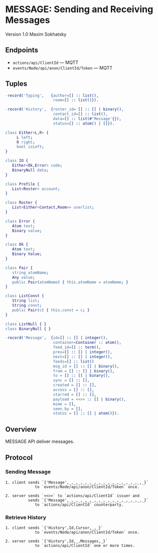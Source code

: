 MESSAGE: Sending and Receiving Messages
=======================================

Version 1.0 Maxim Sokhatsky

Endpoints
--------

* `actions/api/ClientId` — MQTT
* `events/Node/api/anon/ClientId/Token` — MQTT

Tuples
------

```erlang
-record('Typing',   {author=[] :: list(),
                     room=[] :: list()}).
```

```erlang
-record('History',  {roster_id= [] :: [] | binary(),
                     contact_id=[] :: list(),
                     data=[] :: list(#'Message'{}),
                     status=[] :: atom() | []}).

class Either<L,R> {
     L left;
     R right;
     bool isLeft;
}

class IO {
   Either<Ok,Error> code;
   BinaryNull data;
}

class Profile {
   List<Roster> account;
}

class Roster {
   List<Either<Contact,Room>> userlist;
}

class Error {
   Atom text;
   Binary value;
}

class Ok {
   Atom text;
   Binary Value;
}

class Pair {
   string atomName;
   Any value;
   public Pair(atomName) { this.atomName = atomName; }
}

class ListConst {
   String list;
   String const;
   public Pair(c) { this.const = c; }
}

class ListNull { }
class BinaryNull { }

```

```erlang
-record('Message',  {id=[] :: [] | integer(),
                     container=Container :: atom(),
                     feed_id=[] :: term(),
                     prev=[] :: [] | integer(),
                     next=[] :: [] | integer(),
                     feeds=[] :: list()
                     msg_id = [] :: [] | binary(),
                     from = [] :: [] | binary(),
                     to = [] :: [] | binary(),
                     sync = [] :: [],
                     created = [] :: [],
                     access = [] :: [],
                     starred = [] :: [],
                     payload = <<>> :: [] | binary(),
                     mime = [],
                     seen_by = [],
                     status = [] :: [] | atom()}).
```
Overview
--------

MESSAGE API deliver messages.

Protocol
--------

### Sending Message

```
1. client sends `{'Message',_,_,_,_,_,_,_,_,_,_,_,_,_,_,_,_,_}`
             to `events/Node/api/anon/ClientId/Token` once.
```

```
2. server sends `<<>>` to `actions/api/ClientId` issuer and
          sends `{'Message',_,_,_,_,_,_,_,_,_,_,_,_,_,_,_,_,_}`
             to `actions/api/ClientId` counterparty.
```

### Retrieve History

```
1. client sends `{'History',Id,Cursor,_,_}`
             to `events/Node/api/anon/ClientId/Token` once.
```

```
2. server sends `{'History',Id,_,Messages,_}`
             to `actions/api/ClientId` one or more times.
```
